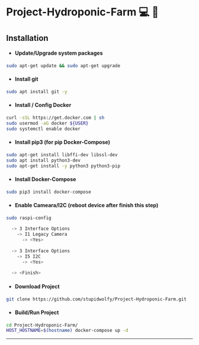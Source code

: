 # Project-Hydroponic-Farm :computer: :seedling:

## Installation

- #### Update/Upgrade system packages
``` bash
sudo apt-get update && sudo apt-get upgrade
```

- #### Install git
``` bash
sudo apt install git -y
```

- #### Install / Config Docker
``` bash
curl -sSL https://get.docker.com | sh
sudo usermod -aG docker ${USER}
sudo systemctl enable docker
```

- #### Install pip3 (for pip Docker-Compose)
``` bash
sudo apt-get install libffi-dev libssl-dev 
sudo apt install python3-dev
sudo apt-get install -y python3 python3-pip
```

- #### Install Docker-Compose
``` bash
sudo pip3 install docker-compose
```

- #### Enable Cameara/I2C (reboot device after finish this step)
``` bash
sudo raspi-config
  
  -> 3 Interface Options
    -> I1 Legacy Camera
      -> <Yes>
      
  -> 3 Interface Options
    -> I5 I2C
      -> <Yes>
      
  -> <Finish>
```

- #### Download Project
``` bash
git clone https://github.com/stupidwolfy/Project-Hydroponic-Farm.git
```

- #### Build/Run Project
``` bash
cd Project-Hydroponic-Farm/
HOST_HOSTNAME=$(hostname) docker-compose up -d 
```
---
